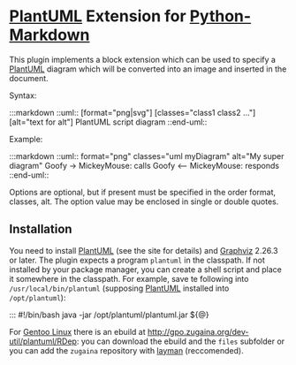 [PlantUML][] Extension for [Python-Markdown][]
==============================================

This plugin implements a block extension which can be used to specify a [PlantUML][] diagram which will be
converted into an image and inserted in the document.

Syntax:

  :::markdown
    ::uml:: [format="png|svg"] [classes="class1 class2 ..."] [alt="text for alt"]
      PlantUML script diagram
    ::end-uml::

Example:

  :::markdown
    ::uml:: format="png" classes="uml myDiagram" alt="My super diagram"
      Goofy ->  MickeyMouse: calls
      Goofy <-- MickeyMouse: responds
    ::end-uml::

Options are optional, but if present must be specified in the order format, classes, alt.
The option value may be enclosed in single or double quotes.

Installation
------------
You need to install [PlantUML][] (see the site for details) and [Graphviz][] 2.26.3 or later.
The plugin expects a program `plantuml` in the classpath. If not installed by your package
manager, you can create a shell script and place it somewhere in the classpath. For example,
save te following into `/usr/local/bin/plantuml` (supposing [PlantUML][] installed into
`/opt/plantuml`):

   :::
     #!/bin/bash
     java -jar /opt/plantuml/plantuml.jar ${@}

For [Gentoo Linux][Gentoo] there is an ebuild at http://gpo.zugaina.org/dev-util/plantuml/RDep: you can download
the ebuild and the `files` subfolder or you can add the `zugaina` repository with [layman][]
(reccomended).

[Python-Markdown]: http://pythonhosted.org/Markdown/
[PlantUML]: http://plantuml.sourceforge.net/
[Graphviz]: http://www.graphviz.org
[Gentoo]: http://www.gentoo.org
[layman]: http://wiki.gentoo.org/wiki/Layman
